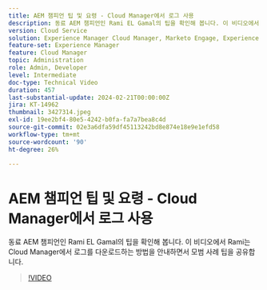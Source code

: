 ```yaml
---
title: AEM 챔피언 팁 및 요령 - Cloud Manager에서 로그 사용
description: 동료 AEM 챔피언인 Rami EL Gamal의 팁을 확인해 봅니다. 이 비디오에서 Rami는 Cloud Manager에서 로그를 다운로드하는 방법을 안내하면서 모범 사례 팁을 공유합니다.
version: Cloud Service
solution: Experience Manager Cloud Manager, Marketo Engage, Experience Manager
feature-set: Experience Manager
feature: Cloud Manager
topic: Administration
role: Admin, Developer
level: Intermediate
doc-type: Technical Video
duration: 457
last-substantial-update: 2024-02-21T00:00:00Z
jira: KT-14962
thumbnail: 3427314.jpeg
exl-id: 19ee2bf4-80e5-4242-b0fa-fa7a7bea8c4d
source-git-commit: 02e3a6dfa59df45113242bd8e874e18e9e1efd58
workflow-type: tm+mt
source-wordcount: '90'
ht-degree: 26%

---
```


# AEM 챔피언 팁 및 요령 - Cloud Manager에서 로그 사용

동료 AEM 챔피언인 Rami EL Gamal의 팁을 확인해 봅니다. 이 비디오에서 Rami는 Cloud Manager에서 로그를 다운로드하는 방법을 안내하면서 모범 사례 팁을 공유합니다.

>[!VIDEO](https://video.tv.adobe.com/v/3427492/?learn=on)
